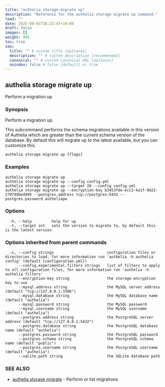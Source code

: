 ```yaml
---
title: "authelia storage migrate up"
description: "Reference for the authelia storage migrate up command."
lead: ""
date: 2025-08-01T16:23:47+10:00
draft: false
images: []
weight: 905
toc: true
seo:
  title: "" # custom title (optional)
  description: "" # custom description (recommended)
  canonical: "" # custom canonical URL (optional)
  noindex: false # false (default) or true
---
```


## authelia storage migrate up

Perform a migration up

### Synopsis

Perform a migration up.

This subcommand performs the schema migrations available in this version of Authelia which are greater than the current
schema version of the database. By default this will migrate up to the latest available, but you can customize this.

```
authelia storage migrate up [flags]
```

### Examples

```
authelia storage migrate up
authelia storage migrate up --config config.yml
authelia storage migrate up --target 20 --config config.yml
authelia storage migrate up --encryption-key b3453fde-ecc2-4a1f-9422-2707ddbed495 --postgres.address tcp://postgres:5432 --postgres.password autheliapw
```

### Options

```
  -h, --help         help for up
  -t, --target int   sets the version to migrate to, by default this is the latest version
```

### Options inherited from parent commands

```
  -c, --config strings                        configuration files or directories to load, for more information run 'authelia -h authelia config' (default [configuration.yml])
      --config.experimental.filters strings   list of filters to apply to all configuration files, for more information run 'authelia -h authelia filters'
      --encryption-key string                 the storage encryption key to use
      --mysql.address string                  the MySQL server address (default "tcp://127.0.0.1:3306")
      --mysql.database string                 the MySQL database name (default "authelia")
      --mysql.password string                 the MySQL password
      --mysql.username string                 the MySQL username (default "authelia")
      --postgres.address string               the PostgreSQL server address (default "tcp://127.0.0.1:5432")
      --postgres.database string              the PostgreSQL database name (default "authelia")
      --postgres.password string              the PostgreSQL password
      --postgres.schema string                the PostgreSQL schema name (default "public")
      --postgres.username string              the PostgreSQL username (default "authelia")
      --sqlite.path string                    the SQLite database path
```

### SEE ALSO

* [authelia storage migrate](authelia_storage_migrate.md)	 - Perform or list migrations

